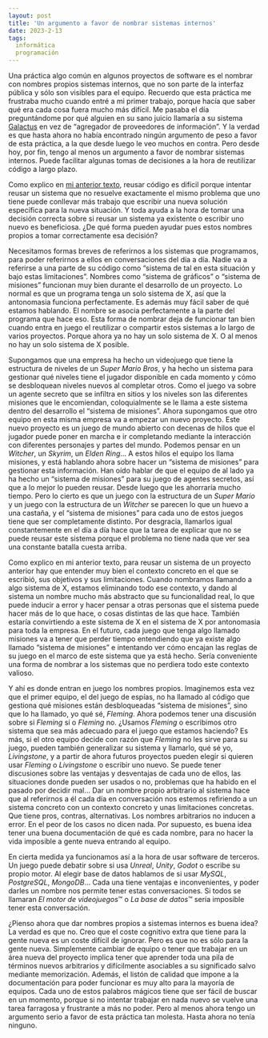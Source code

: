 ```yaml
---
layout: post
title: 'Un argumento a favor de nombrar sistemas internos'
date: 2023-2-13
tags:
  informática
  programación
---
```

Una práctica algo común en algunos proyectos de software es el nombrar con nombres propios sistemas internos, que no son parte de la interfaz pública y sólo son visibles para el equipo. Recuerdo que esta práctica me frustraba mucho cuando entré a mi primer trabajo, porque hacía que saber qué era cada cosa fuera mucho más difícil. Me pasaba el día preguntándome por qué alguien en su sano juicio llamaría a su sistema [Galactus](https://www.youtube.com/watch?v=y8OnoxKotPQ) en vez de “agregador de proveedores de información”. Y la verdad es que hasta ahora no había encontrado ningún argumento de peso a favor de esta práctica, a la que desde luego le veo muchos en contra. Pero desde hoy, por fin, tengo al menos un argumento a favor de nombrar sistemas internos. Puede facilitar algunas tomas de decisiones a la hora de reutilizar código a largo plazo.

Como explico en [mi anterior texto](/posts/reusar-codigo-es-dificil), reusar código es difícil porque intentar reusar un sistema que no resuelve exactamente el mismo problema que uno tiene puede conllevar más trabajo que escribir una nueva solución específica para la nueva situación. Y toda ayuda a la hora de tomar una decisión correcta sobre si reusar un sistema ya existente o escribir uno nuevo es beneficiosa. ¿De qué forma pueden ayudar pues estos nombres propios a tomar correctamente esa decisión?

Necesitamos formas breves de referirnos a los sistemas que programamos, para poder referirnos a ellos en conversaciones del día a día. Nadie va a referirse a una parte de su código como “sistema de tal en esta situación y bajo estas limitaciones”. Nombres como “sistema de gráficos” o “sistema de misiones” funcionan muy bien durante el desarrollo de un proyecto. Lo normal es que un programa tenga un solo sistema de X, así que la antonomasia funciona perfectamente. Es además muy fácil saber de qué estamos hablando. El nombre se asocia perfectamente a la parte del programa que hace eso. Esta forma de nombrar deja de funcionar tan bien cuando entra en juego el reutilizar o compartir estos sistemas a lo largo de varios proyectos. Porque ahora ya no hay un solo sistema de X. O al menos no hay un solo sistema de X posible.

Supongamos que una empresa ha hecho un videojuego que tiene la estructura de niveles de un *Super Mario Bros*, y ha hecho un sistema para gestionar qué niveles tiene el jugador disponible en cada momento y cómo se desbloquean niveles nuevos al completar otros. Como el juego va sobre un agente secreto que se infiltra en sitios y los niveles son las diferentes misiones que le encomiendan, coloquialmente se le llama a este sistema dentro del desarrollo el “sistema de misiones”. Ahora supongamos que otro equipo en esta misma empresa va a empezar un nuevo proyecto. Este nuevo proyecto es un juego de mundo abierto con decenas de hilos que el jugador puede poner en marcha e ir completando mediante la interacción con diferentes personajes y partes del mundo. Podemos pensar en un *Witcher*, un *Skyrim*, un *Elden Ring*… A estos hilos el equipo los llama misiones, y está hablando ahora sobre hacer un “sistema de misiones” para gestionar esta información. Han oído hablar de que el equipo de al lado ya ha hecho un “sistema de misiones” para su juego de agentes secretos, así que a lo mejor lo pueden reusar. Desde luego que les ahorraría mucho tiempo. Pero lo cierto es que un juego con la estructura de un *Super Mario* y un juego con la estructura de un *Witcher* se parecen lo que un huevo a una castaña, y el “sistema de misiones” para cada uno de estos juegos tiene que ser completamente distinto. Por desgracia, llamarlos igual constantemente en el día a día hace que la tarea de explicar que no se puede reusar este sistema porque el problema no tiene nada que ver sea una constante batalla cuesta arriba.

Como explico en mi anterior texto, para reusar un sistema de un proyecto anterior hay que entender muy bien el contexto concreto en el que se escribió, sus objetivos y sus limitaciones. Cuando nombramos llamando a algo sistema de X, estamos eliminando todo ese contexto, y dando al sistema un nombre mucho más abstracto que su funcionalidad real, lo que puede inducir a error y hacer pensar a otras personas que el sistema puede hacer más de lo que hace, o cosas distintas de las que hace. También estaría convirtiendo a este sistema de X en el sistema de X por antonomasia para toda la empresa. En el futuro, cada juego que tenga algo llamado misiones va a tener que perder tiempo entendiendo que ya existe algo llamado “sistema de misiones” e intentando ver cómo encajan las reglas de su juego en el marco de este sistema que ya está hecho. Sería conveniente una forma de nombrar a los sistemas que no perdiera todo este contexto valioso.

Y ahí es donde entran en juego los nombres propios. Imaginemos esta vez que el primer equipo, el del juego de espías, no ha llamado al código que gestiona qué misiones están desbloqueadas “sistema de misiones”, sino que lo ha llamado, yo qué sé, *Fleming*. Ahora podemos tener una discusión sobre si *Fleming* sí o *Fleming* no. ¿Usamos *Fleming* o escribimos otro sistema que sea más adecuado para el juego que estamos haciendo? Es más, si el otro equipo decide con razón que *Fleming* no les sirve para su juego, pueden también generalizar su sistema y llamarlo, qué sé yo, *Livingstone*, y a partir de ahora futuros proyectos pueden elegir si quieren usar *Fleming* o *Livingstone* o escribir uno nuevo. Se puede tener discusiones sobre las ventajas y desventajas de cada uno de ellos, las situaciones donde pueden ser usados o no, problemas que ha habido en el pasado por decidir mal… Dar un nombre propio arbitrario al sistema hace que al referirnos a él cada día en conversación nos estemos refiriendo a un sistema concreto con un contexto concreto y unas limitaciones concretas. Que tiene pros, contras, alternativas. Los nombres arbitrarios no inducen a error. En el peor de los casos no dicen nada. Por supuesto, es buena idea tener una buena documentación de qué es cada nombre, para no hacer la vida imposible a gente nueva entrando al equipo.

En cierta medida ya funcionamos así a la hora de usar software de terceros. Un juego puede debatir sobre si usa *Unreal*, *Unity*, *Godot* o escribe su propio motor. Al elegir base de datos hablamos de si usar *MySQL*, *PostgreSQL*, *MongoDB*… Cada una tiene ventajas e inconvenientes, y poder darles un nombre nos permite tener estas conversaciones. Si todos se llamaran *El motor de videojuegos*™️ o *La base de datos*™️ sería imposible tener esta conversación.

¿Pienso ahora que dar nombres propios a sistemas internos es buena idea? La verdad es que no. Creo que el coste cognitivo extra que tiene para la gente nueva es un coste difícil de ignorar. Pero es que no es sólo para la gente nueva. Simplemente cambiar de equipo o tener que trabajar en un área nueva del proyecto implica tener que aprender toda una pila de términos nuevos arbitrarios y difícilmente asociables a su significado salvo mediante memorización. Además, el listón de calidad que impone a la documentación para poder funcionar es muy alto para la mayoría de equipos. Cada uno de estos palabros mágicos tiene que ser fácil de buscar en un momento, porque si no intentar trabajar en nada nuevo se vuelve una tarea farragosa y frustrante a más no poder. Pero al menos ahora tengo un argumento serio a favor de esta práctica tan molesta. Hasta ahora no tenía ninguno.